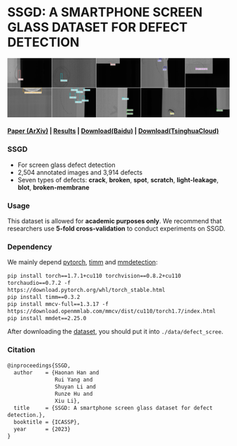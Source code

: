 # SSGD: A SMARTPHONE SCREEN GLASS DATASET FOR DEFECT DETECTION
![part-1](figures/vis_part1.jpg)
<!-- ![part-2](figures/vis_part2.jpg) -->
####  [Paper (ArXiv)](https://arxiv.org/pdf/2303.06673.pdf) | [Results](./RESULT.md) | [Download(Baidu)]( https://pan.baidu.com/s/1Il2t5B0ns4SO8_HwTsmtKw?pwd=sted ) | [Download(TsinghuaCloud)](https://cloud.tsinghua.edu.cn/f/24f346ab426d42f5a8e8/?dl=1)


### SSGD
- For screen glass defect detection
- 2,504 annotated images and 3,914 defects
- Seven types of defects: **crack**, **broken**, **spot**, **scratch**, **light-leakage**, **blot**, **broken-membrane**

### Usage
This dataset is allowed for **academic purposes only**. We recommend that researchers use **5-fold cross-validation** to conduct experiments on SSGD.

### Dependency
We mainly depend [pytorch](https://pytorch.org/get-started/locally/), [timm](https://github.com/huggingface/pytorch-image-models) and [mmdetection](https://github.com/open-mmlab/mmdetection):
```
pip install torch==1.7.1+cu110 torchvision==0.8.2+cu110 torchaudio==0.7.2 -f https://download.pytorch.org/whl/torch_stable.html
pip install timm==0.3.2
pip install mmcv-full==1.3.17 -f https://download.openmmlab.com/mmcv/dist/cu110/torch1.7/index.html
pip install mmdet==2.25.0
```
After downloading the [dataset](https://cloud.tsinghua.edu.cn/f/0a03abd18c0f4038a9c4/?dl=1), you should put it into ```./data/defect_scree```.

### Citation

```
@inproceedings{SSGD,
  author    = {Haonan Han and
               Rui Yang and
               Shuyan Li and
               Runze Hu and
               Xiu Li},
  title     = {SSGD: A smartphone screen glass dataset for defect detection.},
  booktitle = {ICASSP},
  year      = {2023}
}
```
